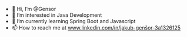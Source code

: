 - 👋 Hi, I’m @Gensor
- 👀 I’m interested in Java Development
- 🌱 I’m currently learning Spring Boot and Javascript
- 📫 How to reach me at www.linkedin.com/in/jakub-genšor-3a1326125

<!---
Gensor/Gensor is a ✨ special ✨ repository because its `README.md` (this file) appears on your GitHub profile.
You can click the Preview link to take a look at your changes.
--->
